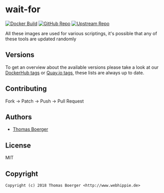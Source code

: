 # wait-for

[![Docker Build](https://github.com/toolhippie/wait-for/workflows/docker/badge.svg)](https://github.com/toolhippie/wait-for/actions?query=workflow%3Adocker) [![GitHub Repo](https://img.shields.io/badge/github-repo-yellowgreen)](https://github.com/toolhippie/wait-for) [![Upstream Repo](https://img.shields.io/badge/upstream-repo-yellow)](https://github.com/thegeeklab/wait-for)

All these images are used for various scriptings, it's possible that any of
these tools are updated randomly

## Versions

To get an overview about the available versions please take a look at our
[DockerHub tags][dockerhub] or [Quay.io tags][quayio], these lists are always up
to date.

## Contributing

Fork -> Patch -> Push -> Pull Request

## Authors

*  [Thomas Boerger](https://github.com/tboerger)

## License

MIT

## Copyright

```console
Copyright (c) 2018 Thomas Boerger <http://www.webhippie.de>
```

[dockerhub]: https://hub.docker.com/r/toolhippie/wait-for/tags/
[quayio]: https://quay.io/repository/toolhippie/wait-for?tab=tags
